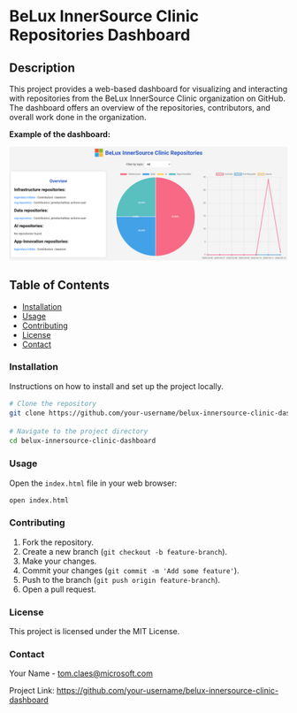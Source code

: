 # BeLux InnerSource Clinic Repositories Dashboard

## Description
This project provides a web-based dashboard for visualizing and interacting with repositories from the BeLux InnerSource Clinic organization on GitHub. The dashboard offers an overview of the repositories, contributors, and overall work done in the organization.

**Example of the dashboard:**

![demo](./docs/logo/demo.png)

## Table of Contents
- [Installation](#installation)
- [Usage](#usage)
- [Contributing](#contributing)
- [License](#license)
- [Contact](#contact)

### Installation
Instructions on how to install and set up the project locally.

```bash
# Clone the repository
git clone https://github.com/your-username/belux-innersource-clinic-dashboard.git

# Navigate to the project directory
cd belux-innersource-clinic-dashboard
```

### Usage
Open the `index.html` file in your web browser:

```bash
open index.html
```

### Contributing

1. Fork the repository.
2. Create a new branch (`git checkout -b feature-branch`).
3. Make your changes.
4. Commit your changes (`git commit -m 'Add some feature'`).
5. Push to the branch (`git push origin feature-branch`).
6. Open a pull request.

### License
This project is licensed under the MIT License.

### Contact
Your Name - tom.claes@microsoft.com

Project Link: https://github.com/your-username/belux-innersource-clinic-dashboard